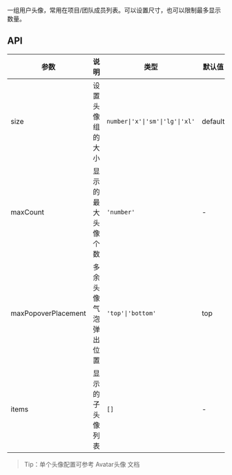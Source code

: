 一组用户头像，常用在项目/团队成员列表。可以设置尺寸，也可以限制最多显示数量。

## API

| 参数      | 说明               | 类型             | 默认值  |
| --------- | ------------------ | ---------------- | ------- |
| size      | 设置头像组的大小      | `number\|'x'\|'sm'\|'lg'\|'xl'`      | default      |
| maxCount      | 显示的最大头像个数      | `'number'`      | -      |
| maxPopoverPlacement      | 多余头像气泡弹出位置      | `'top'\|'bottom'`      | top      |
| items      | 显示的子头像列表      | `[]`      | -      |

> Tip：单个头像配置可参考 Avatar头像 文档